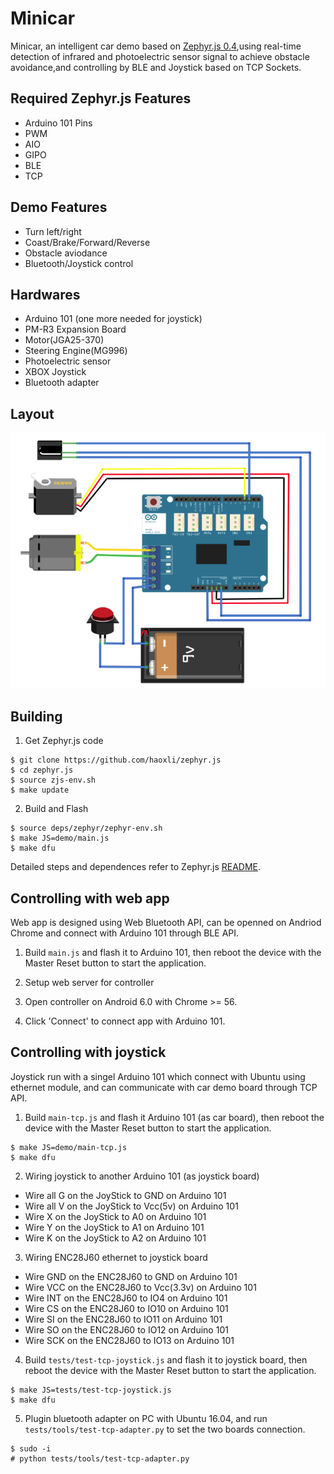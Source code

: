 # Minicar
Minicar, an intelligent car demo based on [Zephyr.js 0.4](https://github.com/01org/zephyr.js/tree/zjs-0.4),using real-time detection of infrared and photoelectric sensor signal to achieve obstacle avoidance,and controlling by BLE and Joystick based on TCP Sockets.

## Required Zephyr.js Features
- Arduino 101 Pins
- PWM
- AIO
- GIPO
- BLE
- TCP

## Demo Features
- Turn left/right
- Coast/Brake/Forward/Reverse
- Obstacle aviodance
- Bluetooth/Joystick control

## Hardwares
- Arduino 101 (one more needed for joystick)
- PM-R3 Expansion Board
- Motor(JGA25-370)
- Steering Engine(MG996)
- Photoelectric sensor
- XBOX Joystick
- Bluetooth adapter

## Layout
![Demo Layout](layout/layout.png)

## Building
1. Get Zephyr.js code
```
$ git clone https://github.com/haoxli/zephyr.js
$ cd zephyr.js
$ source zjs-env.sh
$ make update
```

2. Build and Flash
```
$ source deps/zephyr/zephyr-env.sh
$ make JS=demo/main.js
$ make dfu
```
Detailed steps and dependences refer to Zephyr.js [README](https://github.com/01org/zephyr.js/blob/master/README.md).

## Controlling with web app

Web app is designed using Web Bluetooth API, can be openned on Andriod Chrome and connect with Arduino 101 through BLE API.

1. Build `main.js` and flash it to Arduino 101, then reboot the device with the Master Reset button to start the application.

2. Setup web server for controller

3. Open controller on Android 6.0 with Chrome >= 56.

4. Click 'Connect' to connect app with Arduino 101.

## Controlling with joystick

Joystick run with a singel Arduino 101 which connect with Ubuntu using ethernet module, and can communicate with car demo board through TCP API.

1. Build `main-tcp.js` and flash it Arduino 101 (as car board), then reboot the device with the Master Reset button to start the application.
```
$ make JS=demo/main-tcp.js
$ make dfu
```

2. Wiring joystick to another Arduino 101 (as joystick board)
* Wire all G on the JoyStick to GND on Arduino 101
* Wire all V on the JoyStick to Vcc(5v) on Arduino 101
* Wire X on the JoyStick to A0 on Arduino 101
* Wire Y on the JoyStick to A1 on Arduino 101
* Wire K on the JoyStick to A2 on Arduino 101

3. Wiring ENC28J60 ethernet to joystick board
* Wire GND on the ENC28J60 to GND on Arduino 101
* Wire VCC on the ENC28J60 to Vcc(3.3v) on Arduino 101
* Wire INT on the ENC28J60 to IO4 on Arduino 101
* Wire CS on the ENC28J60 to IO10 on Arduino 101
* Wire SI on the ENC28J60 to IO11 on Arduino 101
* Wire SO on the ENC28J60 to IO12 on Arduino 101
* Wire SCK on the ENC28J60 to IO13 on Arduino 101

4. Build `tests/test-tcp-joystick.js` and flash it to joystick board, then reboot the device with the Master Reset button to start the application.
```
$ make JS=tests/test-tcp-joystick.js
$ make dfu
```

5. Plugin bluetooth adapter on PC with Ubuntu 16.04, and run `tests/tools/test-tcp-adapter.py` to set the two boards connection.
```
$ sudo -i
# python tests/tools/test-tcp-adapter.py
```
